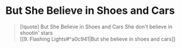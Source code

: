 # But She Believe in Shoes and Cars

> [!quote] But She Believe in Shoes and Cars
She don't believe in shootin' stars  
[[9. Flashing Lights#^a0c941|But she believe in shoes and cars]]  
